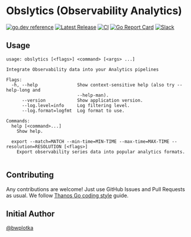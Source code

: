 # Obslytics (Observability Analytics)

[![go.dev reference](https://img.shields.io/badge/go.dev-reference-007d9c?logo=go&logoColor=white&style=flat-square)](https://pkg.go.dev/github.com/thanos-community/obslytics)
[![Latest Release](https://img.shields.io/github/release/thanos-community/obslytics.svg?style=flat-square)](https://github.com/thanos-community/obslytics/releases/latest)
[![CI](https://github.com/thanos-community/obslytics/workflows/go/badge.svg)](https://github.com/thanos-community/obslytics/actions?query=workflow%3Ago)
[![Go Report Card](https://goreportcard.com/badge/github.com/thanos-community/obslytics)](https://goreportcard.com/report/github.com/thanos-community/obslytics)
[![Slack](https://img.shields.io/badge/join%20slack-%23analytics-brightgreen.svg)](https://slack.cncf.io/)

## Usage

[embedmd]:# (obslytics-help.txt $)
```$
usage: obslytics [<flags>] <command> [<args> ...]

Integrate Observability data into your Analytics pipelines

Flags:
  -h, --help               Show context-sensitive help (also try --help-long and
                           --help-man).
      --version            Show application version.
      --log.level=info     Log filtering level.
      --log.format=logfmt  Log format to use.

Commands:
  help [<command>...]
    Show help.

  export --match=MATCH --min-time=MIN-TIME --max-time=MAX-TIME --resolution=RESOLUTION [<flags>]
    Export observability series data into popular analytics formats.


```

## Contributing

Any contributions are welcome! Just use GitHub Issues and Pull Requests as usual.
We follow [Thanos Go coding style](https://thanos.io/contributing/coding-style-guide.md/) guide.

## Initial Author

[@bwplotka](https://bwplotka.dev)
